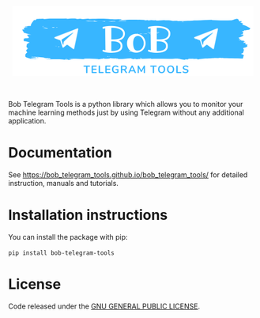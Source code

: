 <p style="text-align:center;">
<img style="" src="docs_src/logo.png">
</p>

<br>

Bob Telegram Tools is a python library which allows you to monitor your machine learning methods just by using Telegram without any additional application.

Documentation
=============

See https://bob_telegram_tools.github.io/bob_telegram_tools/ for detailed instruction, manuals and tutorials.

Installation instructions
=========================

You can install the package with pip:

`pip install bob-telegram-tools` 

License
=======

Code released under the [GNU GENERAL PUBLIC LICENSE](https://github.com/antonioroberto1994/bob_telegram_tools/tree/master/LICENSE).
